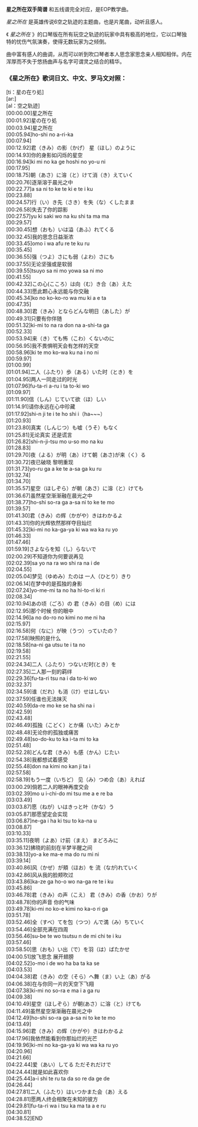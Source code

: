 

**星之所在双手简谱** 和五线谱完全对应，是EOP教学曲。

_星之所在_ 是英雄传说6空之轨迹的主题曲，也是片尾曲，动听且感人。

《 _星之所在_ 》的口琴版在所有玩空之轨迹的玩家中具有极高的地位，它以口琴独特的忧伤气氛演奏，使得无数玩家为之倾倒。

曲中富有感人的曲调，从而可以听到吹口琴者本人思念家思念亲人相知相伴。内在浑厚而不失于悠扬曲声与名字可谓灵之结合的精华。

### 《星之所在》歌词日文、中文、罗马文对照：

[ti：星の在り処]  
[ar:]  
[al：空之轨迹]  
[00:00.00]星之所在  
[00:01.92]星の在り処  
[00:03.94]星之所在  
[00:05.94]ho-shi no a-ri-ka  
[00:07.94]  
[00:12.92]君（きみ）の影（かげ） 星（ほし）のように  
[00:14.93]你的身影如闪烁的星空  
[00:16.94]ki mi no ka ge hoshi no yo-u ni  
[00:17.95]  
[00:18.75]朝（あさ）に溶（と）けて消（き）えていく  
[00:20.76]逐渐溶于晨光之中  
[00:22.77]a sa ni to ke te ki e te i ku  
[00:23.88]  
[00:24.57]行（い）き先（さき）を失（な）くしたまま  
[00:26.58]失去了你的踪影  
[00:27.57]yu ki saki wo na ku shi ta ma ma  
[00:29.57]  
[00:30.45]想（おも）いは溢（あふ）れてくる  
[00:32.45]我的思念日益渐浓  
[00:33.45]omo i wa afu re te ku ru  
[00:35.45]  
[00:36.55]强（つよ）さにも弱（よわ）さにも  
[00:37.55]无论坚强或是软弱  
[00:39.55]tsuyo sa ni mo yowa sa ni mo  
[00:41.55]  
[00:42.32]この心(こころ）は向（む）き合（あ）えた  
[00:44.33]愿此颗心永远能与你交融  
[00:45.34]ko no ko-ko-ro wa mu ki a e ta  
[00:47.35]  
[00:48.30]君（きみ）とならどんな明日（あした）が  
[00:49.31]只要有你伴随  
[00:51.32]ki-mi to na ra don na a-shi-ta ga  
[00:52.33]  
[00:53.94]来（き）ても怖（こわ）くないのに  
[00:56.95]我不畏惧明天会有怎样的天空  
[00:58.96]ki te mo ko-wa ku na i no ni  
[00:59.97]  
[01:00.99]  
[01:01.94]二人（ふたり）歩（ある）いた时（とき）を  
[01:04.95]两人一同走过的时光  
[01:07.96]fu-ta-ri a-ru i ta to-ki wo  
[01:09.97]  
[01:11.90]信（しん）じていて欲（ほ）しい  
[01:14.91]请你永远在心中珍藏  
[01:17.92]shi-n ji te i te ho shi i（ha~~~）  
[01:20.93]  
[01:23.80]真実（しんじつ）も嘘（うそ）もなく  
[01:25.81]无论真实 还是谎言  
[01:26.82]shi-n-ji-tsu mo u-so mo na ku  
[01:28.83]  
[01:29.70]夜（よる）が明（あ）けて朝（あさ)が来（く）る  
[01:30.72]夜已破晓 黎明重现  
[01:31.73]yo-ru ga a ke te a-sa ga ku ru  
[01:32.74]  
[01:34.70]  
[01:35.57]星空（ほしぞら）が朝（あさ）に溶（と）けても  
[01:36.67]虽然星空渐渐融在晨光之中  
[01:38.77]ho-shi so-ra ga a-sa ni to ke te mo  
[01:39.57]  
[01:41.30]君（きみ）の辉（かがや）きはわかるよ  
[01:43.31]你的光辉依然那样夺目灿烂  
[01:45.32]ki-mi no ka-ga-ya ki wa wa ka ru yo  
[01:46.33]  
[01:47.46]  
[01:59.19]さよならを知（し）らないで  
[02:00.29]不知道你为何要说再见  
[02:02.39]sa yo na ra wo shi ra na i de  
[02:04.55]  
[02:05.04]梦见（ゆめみ）たのは 一人（ひとり）きり  
[02:06.14]在梦中的是孤独的身影  
[02:07.24]yo-me-mi ta no ha hi-to-ri ki ri  
[02:08.34]  
[02:10.94]あの顷（ごろ）の 君（きみ）の目（め）には  
[02:12.95]那个时候 你的眼中  
[02:14.96]a no do-ro no kimi no me ni ha  
[02:15.97]  
[02:16.58]何（なに）が映（うつ）っていたの？  
[02:17.58]映照的是什么  
[02:18.58]na-ni ga utsu te i ta no  
[02:19.58]  
[02:21.55]  
[02:24.34]二人（ふたり）つないだ时(とき）を  
[02:27.35]二人那一刻的羁绊  
[02:29.36]fu-ta-ri tsu na i da to-ki wo  
[02:32.37]  
[02:34.59]谁（だれ）も消（け）せはしない  
[02:37.59]任谁也无法抹灭  
[02:40.59]da-re mo ke se ha shi na i  
[02:42.59]  
[02:43.48]  
[02:46.49]孤独（こどく）とか痛（いた）みとか  
[02:48.48]无论你的孤独或痛苦  
[02:49.48]so-do-ku to ka i-ta mi to ka  
[02:51.48]  
[02:52.28]どんな君（きみ）も感（かん）じたい  
[02:54.38]我都想试着感受  
[02:55.48]don na kimi no kan ji ta i  
[02:57.58]  
[02:58.19]もう一度（いちど） 见（み）つめ合（あ）えれば  
[03:00.29]倘若二人的眼神再度交会  
[03:02.39]mo u i-chi-do mi tsu me a e re ba  
[03:03.49]  
[03:03.87]愿（ねが）いはきっと叶（かな）う  
[03:05.87]那愿望定会实现  
[03:06.87]ne-ga i ha ki tsu to ka-na u  
[03:08.87]  
[03:10.33]  
[03:35.11]夜明（よあ）け前（まえ） まどろみに  
[03:36.12]拂晓的前刻在半梦半醒之间  
[03:38.13]yo-a ke ma-e ma do ru mi ni  
[03:39.14]  
[03:40.86]风（かぜ）が頬（ほお）を 流（なが)れていく  
[03:42.86]风从我的脸颊吹过  
[03:43.86]ka-ze ga ho-o wo na-ga re te i ku  
[03:45.86]  
[03:46.78]君（きみ）の声（こえ） 君（きみ）の香（かお）りが  
[03:48.78]你的声音 你的气味  
[03:49.78]ki-mi no ko-e kimi no ka-o ri ga  
[03:51.78]  
[03:52.46]全（すべ）てを包（つつ）んで満（み）ちていく  
[03:54.46]全部充满在四周  
[03:56.46]su-be te wo tsutsu n de mi chi te i ku  
[03:57.46]  
[03:58.50]思（おも）い出（で）を羽（は）ばたかせ  
[04:00.51]放飞思念 展开翅膀  
[04:02.52]o-mo i de wo ha ba ta ka se  
[04:03.53]  
[04:04.38]君（きみ）の空（そら）へ舞（ま）い上（あ）がる  
[04:06.38]在与你同一片的天空下飞翔  
[04:07.38]ki-mi no so-ra e ma i a ga ru  
[04:09.38]  
[04:10.49]星空（ほしぞら）が朝(あさ）に溶（と）けても  
[04:11.49]虽然星空渐渐融在晨光之中  
[04:12.49]ho-shi so-ra ga a-sa ni to ke te mo  
[04:13.49]  
[04:15.96]君（きみ）の辉（かがや）きはわかるよ  
[04:17.96]我依然能看到你那灿烂的光芒  
[04:19.96]ki-mi no ka-ga-ya ki wa wa ka ru yo  
[04:20.96]  
[04:21.66]  
[04:22.44]爱（あい）してる ただそれだけで  
[04:24.44]就是如此喜欢你  
[04:25.44]a-i shi te ru ta da so re da ge de  
[04:26.44]  
[04:27.81]二人（ふたり）はいつかまた会（あ）える  
[04:28.81]愿两人终会相聚在未知的彼方  
[04:29.81]fu-ta-ri wa i tsu ka ma ta a e ru  
[04:30.81]  
[04:38.52]END

